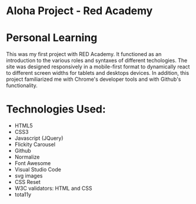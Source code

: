 # Aloha Project - Red Academy

# Personal Learning

This was my first project with RED Academy. It functioned as an introduction to the various roles and syntaxes of different techologies. The site was designed responsively in a mobile-first format to dynamically react to different screen widths for tablets and desktops devices. In addition, this project familiarized me with Chrome's developer tools and with Github's functionality. 

# Technologies Used:

* HTML5
* CSS3
* Javascript (JQuery)
* Flickity Carousel
* Github
* Normalize
* Font Awesome
* Visual Studio Code
* svg images
* CSS Reset
* W3C validators: HTML and CSS
* tota11y